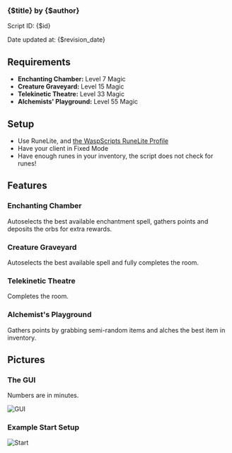### {$title} by {$author}

Script ID: {$id}

Date updated at: {$revision_date}


## Requirements
- **Enchanting Chamber:** Level 7 Magic
- **Creature Graveyard:** Level 15 Magic
- **Telekinetic Theatre:** Level 33 Magic
- **Alchemists' Playground:** Level 55 Magic

## Setup
- Use RuneLite, and [the WaspScripts RuneLite Profile](https://discord.com/channels/795071177475227709/795611058072846336/1266086534445010964)
- Have your client in Fixed Mode
- Have enough runes in your inventory, the script does not check for runes!

## Features

### Enchanting Chamber

Autoselects the best available enchantment spell, gathers points and deposits the orbs for extra rewards.

### Creature Graveyard

Autoselects the best available spell and fully completes the room.

### Telekinetic Theatre

Completes the room.

### Alchemist's Playground

Gathers points by grabbing semi-random items and alches the best item in inventory.

## Pictures

### The GUI

Numbers are in minutes.

![GUI](https://i.imgur.com/pzwbNt1.png)

### Example Start Setup
![Start](https://i.imgur.com/wZsuUIk.png)
